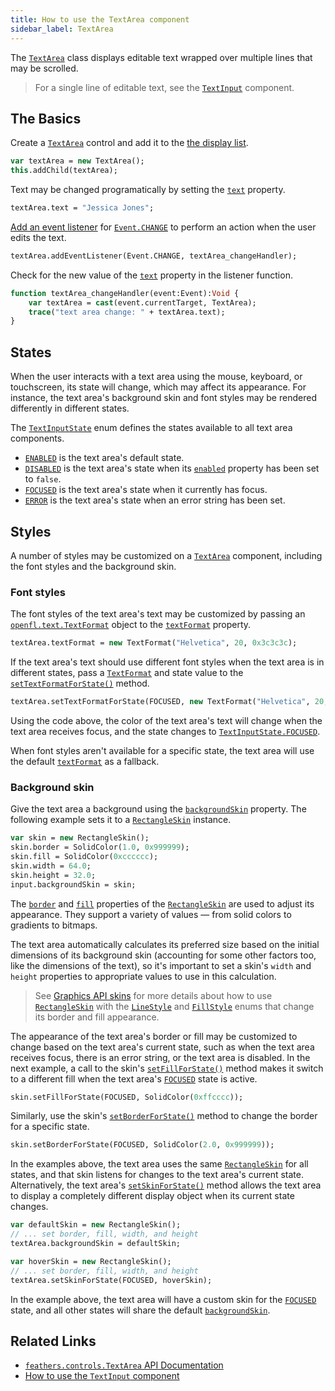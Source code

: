 ```yaml
---
title: How to use the TextArea component
sidebar_label: TextArea
---
```


The [`TextArea`](https://api.feathersui.com/current/feathers/controls/TextArea.html) class displays editable text wrapped over multiple lines that may be scrolled.

> For a single line of editable text, see the [`TextInput`](./text-input.md) component.

## The Basics

Create a [`TextArea`](https://api.feathersui.com/current/feathers/controls/TextArea.html) control and add it to the [the display list](https://books.openfl.org/openfl-developers-guide/display-programming/basics-of-display-programming.html).

```hx
var textArea = new TextArea();
this.addChild(textArea);
```

Text may be changed programatically by setting the [`text`](https://api.feathersui.com/current/feathers/controls/TextArea.html#text) property.

```hx
textArea.text = "Jessica Jones";
```

[Add an event listener](https://books.openfl.org/openfl-developers-guide/handling-events/basics-of-handling-events.html) for [`Event.CHANGE`](https://api.openfl.org/openfl/events/Event.html#CHANGE) to perform an action when the user edits the text.

```hx
textArea.addEventListener(Event.CHANGE, textArea_changeHandler);
```

Check for the new value of the [`text`](https://api.feathersui.com/current/feathers/controls/TextArea.html#text) property in the listener function.

```hx
function textArea_changeHandler(event:Event):Void {
    var textArea = cast(event.currentTarget, TextArea);
    trace("text area change: " + textArea.text);
}
```

## States

When the user interacts with a text area using the mouse, keyboard, or touchscreen, its state will change, which may affect its appearance. For instance, the text area's background skin and font styles may be rendered differently in different states.

The [`TextInputState`](https://api.feathersui.com/current/feathers/controls/TextInputState.html) enum defines the states available to all text area components.

- [`ENABLED`](https://api.feathersui.com/current/feathers/controls/TextInputState.html#ENABLED) is the text area's default state.
- [`DISABLED`](https://api.feathersui.com/current/feathers/controls/TextInputState.html#DISABLED) is the text area's state when its [`enabled`](https://api.feathersui.com/current/feathers/core/IUIControl.html#enabled) property has been set to `false`.
- [`FOCUSED`](https://api.feathersui.com/current/feathers/controls/TextInputState.html#FOCUSED) is the text area's state when it currently has focus.
- [`ERROR`](https://api.feathersui.com/current/feathers/controls/TextInputState.html#ERROR) is the text area's state when an error string has been set.

## Styles

A number of styles may be customized on a [`TextArea`](https://api.feathersui.com/current/feathers/controls/TextArea.html) component, including the font styles and the background skin.

### Font styles

The font styles of the text area's text may be customized by passing an [`openfl.text.TextFormat`](https://api.openfl.org/openfl/text/TextFormat.html) object to the [`textFormat`](https://api.feathersui.com/current/feathers/controls/TextArea.html#textFormat) property.

```hx
textArea.textFormat = new TextFormat("Helvetica", 20, 0x3c3c3c);
```

If the text area's text should use different font styles when the text area is in different states, pass a [`TextFormat`](https://api.openfl.org/openfl/text/TextFormat.html) and state value to the [`setTextFormatForState()`](https://api.feathersui.com/current/feathers/controls/TextArea.html#setTextFormatForState) method.

```hx
textArea.setTextFormatForState(FOCUSED, new TextFormat("Helvetica", 20, 0xcc0000));
```

Using the code above, the color of the text area's text will change when the text area receives focus, and the state changes to [`TextInputState.FOCUSED`](https://api.feathersui.com/current/feathers/controls/TextInputState.html#FOCUSED).

When font styles aren't available for a specific state, the text area will use the default [`textFormat`](https://api.feathersui.com/current/feathers/controls/TextArea.html#textFormat) as a fallback.

### Background skin

Give the text area a background using the [`backgroundSkin`](https://api.feathersui.com/current/feathers/controls/TextArea.html#backgroundSkin) property. The following example sets it to a [`RectangleSkin`](https://api.feathersui.com/current/feathers/skins/RectangleSkin.html) instance.

```hx
var skin = new RectangleSkin();
skin.border = SolidColor(1.0, 0x999999);
skin.fill = SolidColor(0xcccccc);
skin.width = 64.0;
skin.height = 32.0;
input.backgroundSkin = skin;
```

The [`border`](https://api.feathersui.com/current/feathers/skins/BaseGraphicsPathSkin.html#border) and [`fill`](https://api.feathersui.com/current/feathers/skins/BaseGraphicsPathSkin.html#fill) properties of the [`RectangleSkin`](https://api.feathersui.com/current/feathers/skins/RectangleSkin.html) are used to adjust its appearance. They support a variety of values — from solid colors to gradients to bitmaps.

The text area automatically calculates its preferred size based on the initial dimensions of its background skin (accounting for some other factors too, like the dimensions of the text), so it's important to set a skin's `width` and `height` properties to appropriate values to use in this calculation.

> See [Graphics API skins](./graphics-api-skins.md) for more details about how to use [`RectangleSkin`](https://api.feathersui.com/current/feathers/skins/RectangleSkin.html) with the [`LineStyle`](https://api.feathersui.com/current/feathers/graphics/LineStyle.html) and [`FillStyle`](https://api.feathersui.com/current/feathers/graphics/FillStyle.html) enums that change its border and fill appearance.

The appearance of the text area's border or fill may be customized to change based on the text area's current state, such as when the text area receives focus, there is an error string, or the text area is disabled. In the next example, a call to the skin's [`setFillForState()`](https://api.feathersui.com/current/feathers/skins/RectangleSkin.html#setFillForState) method makes it switch to a different fill when the text area's [`FOCUSED`](https://api.feathersui.com/current/feathers/controls/TextInputState.html#FOCUSED) state is active.

```hx
skin.setFillForState(FOCUSED, SolidColor(0xffcccc));
```

Similarly, use the skin's [`setBorderForState()`](https://api.feathersui.com/current/feathers/skins/RectangleSkin.html#setBorderForState) method to change the border for a specific state.

```hx
skin.setBorderForState(FOCUSED, SolidColor(2.0, 0x999999));
```

In the examples above, the text area uses the same [`RectangleSkin`](https://api.feathersui.com/current/feathers/skins/RectangleSkin.html) for all states, and that skin listens for changes to the text area's current state. Alternatively, the text area's [`setSkinForState()`](https://api.feathersui.com/current/feathers/controls/TextArea.html#setSkinForState) method allows the text area to display a completely different display object when its current state changes.

```hx
var defaultSkin = new RectangleSkin();
// ... set border, fill, width, and height
textArea.backgroundSkin = defaultSkin;

var hoverSkin = new RectangleSkin();
// ... set border, fill, width, and height
textArea.setSkinForState(FOCUSED, hoverSkin);
```

In the example above, the text area will have a custom skin for the [`FOCUSED`](https://api.feathersui.com/current/feathers/controls/TextInputState.html#FOCUSED) state, and all other states will share the default [`backgroundSkin`](https://api.feathersui.com/current/feathers/controls/TextArea.html#backgroundSkin).

## Related Links

- [`feathers.controls.TextArea` API Documentation](https://api.feathersui.com/current/feathers/controls/TextArea.html)
- [How to use the `TextInput` component](./text-input.md)
